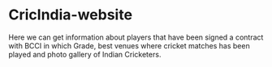 # CricIndia-website
Here we can get information about players that have been signed a contract with BCCI in which Grade, best venues where cricket matches has been played and photo gallery of Indian Cricketers.
